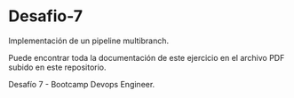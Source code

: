 # Desafio-7

Implementación de un pipeline multibranch.

Puede encontrar toda la documentación de este ejercicio en el archivo PDF
subido en este repositorio.


Desafío 7 - Bootcamp Devops Engineer.





